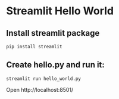 # Streamlit Hello World

## Install streamlit package


```shell
pip install streamlit  
```
## Create hello.py and run it:

```shell
streamlit run hello_world.py 
```

Open http://localhost:8501/